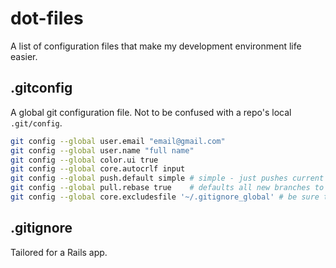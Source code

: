 # dot-files
A list of configuration files that make my development environment life easier.


## .gitconfig
A global git configuration file. Not to be confused with a repo's local ```.git/config```.

```sh
git config --global user.email "email@gmail.com"
git config --global user.name "full name"
git config --global color.ui true
git config --global core.autocrlf input
git config --global push.default simple # simple - just pushes current branch to github
git config --global pull.rebase true    # defaults all new branches to fetch then rebase (instead of fetch/merge)
git config --global core.excludesfile '~/.gitignore_global' # be sure to create file
```

## .gitignore
Tailored for a Rails app.